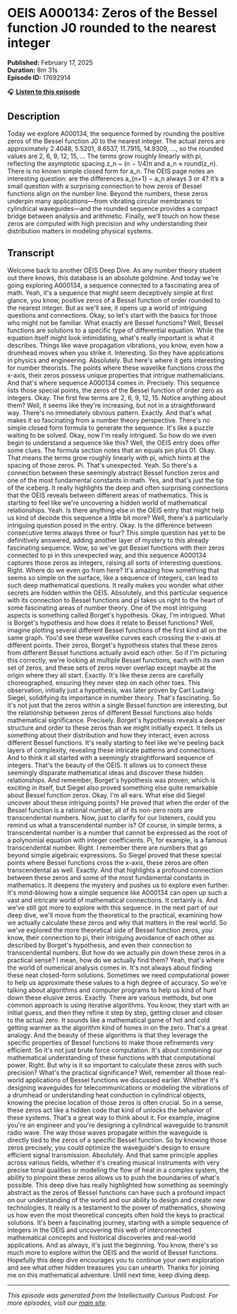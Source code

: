 # OEIS A000134: Zeros of the Bessel function J0 rounded to the nearest integer

**Published:** February 17, 2025  
**Duration:** 8m 31s  
**Episode ID:** 17692914

🎧 **[Listen to this episode](https://intellectuallycurious.buzzsprout.com/2529712/episodes/17692914-oeis-a000134-zeros-of-the-bessel-function-j0-rounded-to-the-nearest-integer)**

## Description

Today we explore A000134, the sequence formed by rounding the positive zeros of the Bessel function J0 to the nearest integer. The actual zeros are approximately 2.4048, 5.5201, 8.6537, 11.7915, 14.9309, …, so the rounded values are 2, 6, 9, 12, 15, … The terms grow roughly linearly with pi, reflecting the asymptotic spacing z_n ~ (n − 1/4)π and a_n ≈ round(z_n). There is no known simple closed form for a_n. The OEIS page notes an interesting question: are the differences a_{n+1} − a_n always 3 or 4? It’s a small question with a surprising connection to how zeros of Bessel functions align on the number line. Beyond the numbers, these zeros underpin many applications—from vibrating circular membranes to cylindrical waveguides—and the rounded sequence provides a compact bridge between analysis and arithmetic. Finally, we’ll touch on how these zeros are computed with high precision and why understanding their distribution matters in modeling physical systems.

## Transcript

Welcome back to another OEIS Deep Dive. As any number theory student out there knows, this database is an absolute goldmine. And today we're going exploring A000134, a sequence connected to a fascinating area of math. Yeah, it's a sequence that might seem deceptively simple at first glance, you know, positive zeros of a Bessel function of order rounded to the nearest integer. But as we'll see, it opens up a world of intriguing questions and connections. Okay, so let's start with the basics for those who might not be familiar. What exactly are Bessel functions? Well, Bessel functions are solutions to a specific type of differential equation. While the equation itself might look intimidating, what's really important is what it describes. Things like wave propagation vibrations, you know, even how a drumhead moves when you strike it. Interesting. So they have applications in physics and engineering. Absolutely. But here's where it gets interesting for number theorists. The points where these wavelike functions cross the x-axis, their zeros possess unique properties that intrigue mathematicians. And that's where sequence A000134 comes in. Precisely. This sequence lists those special points, the zeros of the Bessel function of order zero as integers. Okay. The first few terms are 2, 6, 9, 12, 15. Notice anything about them? Well, it seems like they're increasing, but not in a straightforward way. There's no immediately obvious pattern. Exactly. And that's what makes it so fascinating from a number theory perspective. There's no simple closed form formula to generate the sequence. It's like a puzzle waiting to be solved. Okay, now I'm really intrigued. So how do we even begin to understand a sequence like this? Well, the OEIS entry does offer some clues. The formula section notes that an equals pin plus 01. Okay. That means the terms grow roughly linearly with pi, which hints at the spacing of those zeros. Pi. That's unexpected. Yeah. So there's a connection between these seemingly abstract Bessel function zeros and one of the most fundamental constants in math. Yes, and that's just the tip of the iceberg. It really highlights the deep and often surprising connections that the OEIS reveals between different areas of mathematics. This is starting to feel like we're uncovering a hidden world of mathematical relationships. Yeah. Is there anything else in the OEIS entry that might help us kind of decode this sequence a little bit more? Well, there's a particularly intriguing question posed in the entry. Okay. Is the difference between consecutive terms always three or four? This simple question has yet to be definitively answered, adding another layer of mystery to this already fascinating sequence. Wow, so we've got Bessel functions with their zeros connected to pi in this unexpected way, and this sequence A000134 captures those zeros as integers, raising all sorts of interesting questions. Right. Where do we even go from here? It's amazing how something that seems so simple on the surface, like a sequence of integers, can lead to such deep mathematical questions. It really makes you wonder what other secrets are hidden within the OEIS. Absolutely, and this particular sequence with its connection to Bessel functions and pi takes us right to the heart of some fascinating areas of number theory. One of the most intriguing aspects is something called Borget's hypothesis. Okay, I'm intrigued. What is Borget's hypothesis and how does it relate to Bessel functions? Well, imagine plotting several different Bessel functions of the first kind all on the same graph. You'd see these wavelike curves each crossing the x-axis at different points. Their zeros, Borget's hypothesis states that these zeros from different Bessel functions actually avoid each other. So if I'm picturing this correctly, we're looking at multiple Bessel functions, each with its own set of zeros, and these sets of zeros never overlap except maybe at the origin where they all start. Exactly. It's like these zeros are carefully choreographed, ensuring they never step on each other toes. This observation, initially just a hypothesis, was later proven by Carl Ludwig Siegel, solidifying its importance in number theory. That's fascinating. So it's not just that the zeros within a single Bessel function are interesting, but the relationship between zeros of different Bessel functions also holds mathematical significance. Precisely. Borget's hypothesis reveals a deeper structure and order to these zeros than we might initially expect. It tells us something about their distribution and how they interact, even across different Bessel functions. It's really starting to feel like we're peeling back layers of complexity, revealing these intricate patterns and connections. And to think it all started with a seemingly straightforward sequence of integers. That's the beauty of the OEIS. It allows us to connect these seemingly disparate mathematical ideas and discover these hidden relationships. And remember, Borget's hypothesis was proven, which is exciting in itself, but Siegel also proved something else quite remarkable about Bessel function zeros. Okay, I'm all ears. What else did Siegel uncover about these intriguing points? He proved that when the order of the Bessel function is a rational number, all of its non-zero roots are transcendental numbers. Now, just to clarify for our listeners, could you remind us what a transcendental number is? Of course, in simple terms, a transcendental number is a number that cannot be expressed as the root of a polynomial equation with integer coefficients. Pi, for example, is a famous transcendental number. Right. I remember there are numbers that go beyond simple algebraic expressions. So Siegel proved that these special points where Bessel functions cross the x-axis, these zeros are often transcendental as well. Exactly. And that highlights a profound connection between these zeros and some of the most fundamental constants in mathematics. It deepens the mystery and pushes us to explore even further. It's mind-blowing how a simple sequence like A000134 can open up such a vast and intricate world of mathematical connections. It certainly is. And we've still got more to explore with this sequence. In the next part of our deep dive, we'll move from the theoretical to the practical, examining how we actually calculate these zeros and why that matters in the real world. So we've explored the more theoretical side of Bessel function zeros, you know, their connection to pi, their intriguing avoidance of each other as described by Borget's hypothesis, and even their connection to transcendental numbers. But how do we actually pin down these zeros in a practical sense? I mean, how do we actually find them? Yeah, that's where the world of numerical analysis comes in. It's not always about finding these neat closed-form solutions. Sometimes we need computational power to help us approximate these values to a high degree of accuracy. So we're talking about algorithms and computer programs to help us kind of hunt down these elusive zeros. Exactly. There are various methods, but one common approach is using iterative algorithms. You know, they start with an initial guess, and then they refine it step by step, getting closer and closer to the actual zero. It sounds like a mathematical game of hot and cold getting warmer as the algorithm kind of hones in on the zero. That's a great analogy. And the beauty of these algorithms is that they leverage the specific properties of Bessel functions to make those refinements very efficient. So it's not just brute force computation. It's about combining our mathematical understanding of these functions with that computational power. Right. But why is it so important to calculate these zeros with such precision? What's the practical significance? Well, remember all those real-world applications of Bessel functions we discussed earlier. Whether it's designing waveguides for telecommunications or modeling the vibrations of a drumhead or understanding heat conduction in cylindrical objects, knowing the precise location of those zeros is often crucial. So in a sense, these zeros act like a hidden code that kind of unlocks the behavior of these systems. That's a great way to think about it. For example, imagine you're an engineer and you're designing a cylindrical waveguide to transmit radio wave. The way those waves propagate within the waveguide is directly tied to the zeros of a specific Bessel function. So by knowing those zeros precisely, you could optimize the waveguide's design to ensure efficient signal transmission. Absolutely. And that same principle applies across various fields, whether it's creating musical instruments with very precise tonal qualities or modeling the flow of heat in a complex system, the ability to pinpoint these zeros allows us to push the boundaries of what's possible. This deep dive has really highlighted how something as seemingly abstract as the zeros of Bessel functions can have such a profound impact on our understanding of the world and our ability to design and create new technologies. It really is a testament to the power of mathematics, showing us how even the most theoretical concepts often hold the keys to practical solutions. It's been a fascinating journey, starting with a simple sequence of integers in the OEIS and uncovering this web of interconnected mathematical concepts and historical discoveries and real-world applications. And as always, it's just the beginning. You know, there's so much more to explore within the OEIS and the world of Bessel functions. Hopefully this deep dive encourages you to continue your own exploration and see what other hidden treasures you can unearth. Thanks for joining me on this mathematical adventure. Until next time, keep diving deep.

---
*This episode was generated from the Intellectually Curious Podcast. For more episodes, visit our [main site](https://intellectuallycurious.buzzsprout.com).*
